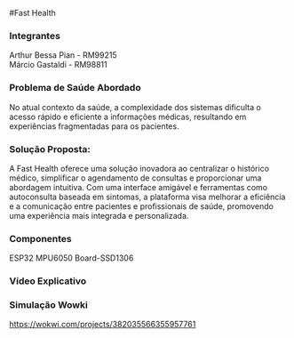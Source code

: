 #Fast Health

### Integrantes

Arthur Bessa Pian - RM99215 <br/>
Márcio Gastaldi - RM98811


### Problema de Saúde Abordado

No atual contexto da saúde, a complexidade dos sistemas dificulta o acesso rápido e eficiente a informações médicas, resultando em experiências fragmentadas para os pacientes.

### Solução Proposta:

A Fast Health oferece uma solução inovadora ao centralizar o histórico médico, simplificar o agendamento de consultas e proporcionar uma abordagem intuitiva. Com uma interface amigável e ferramentas como autoconsulta baseada em sintomas, a plataforma visa melhorar a eficiência e a comunicação entre pacientes e profissionais de saúde, promovendo uma experiência mais integrada e personalizada.

### Componentes
ESP32
MPU6050
Board-SSD1306

### Vídeo Explicativo


### Simulação Wowki
https://wokwi.com/projects/382035566355957761
